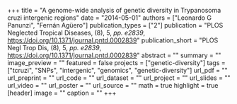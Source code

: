 +++
title = "A genome-wide analysis of genetic diversity in Trypanosoma cruzi intergenic regions"
date = "2014-05-01"
authors = ["Leonardo G Panunzi", "Fernán Agüero"]
publication_types = ["2"]
publication = "PLOS Neglected Tropical Diseases, (8), 5, _pp. e2839_, https://doi.org/10.1371/journal.pntd.0002839"
publication_short = "PLOS Negl Trop Dis, (8), 5, _pp. e2839_, https://doi.org/10.1371/journal.pntd.0002839"
abstract = ""
summary = ""
image_preview = ""
featured = false
projects = ["genetic-diversity"]
tags = ["tcruzi", "SNPs", "intergenic", "genomics", "genetic-diversity"]
url_pdf = ""
url_preprint = ""
url_code = ""
url_dataset = ""
url_project = ""
url_slides = ""
url_video = ""
url_poster = ""
url_source = ""
math = true
highlight = true
[header]
image = ""
caption = ""
+++
